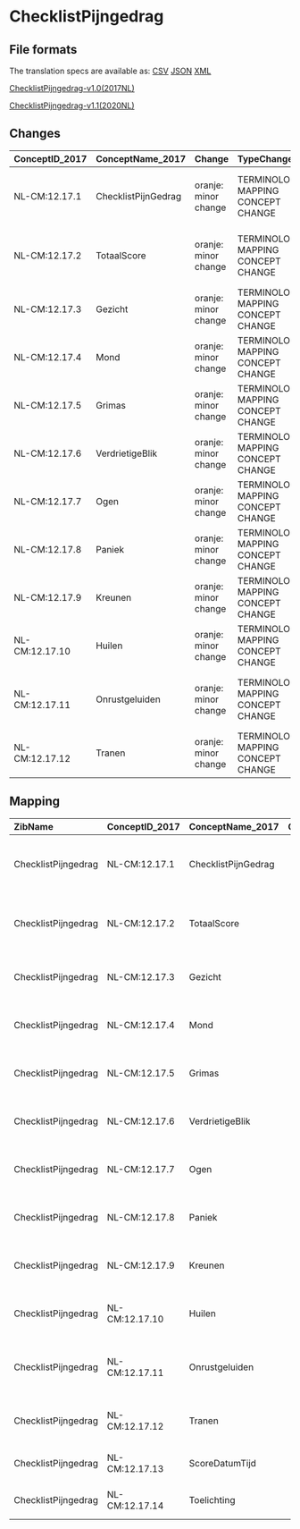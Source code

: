 # ChecklistPijngedrag
## File formats

The translation specs are available as: 
[CSV](../csv/ChecklistPijngedrag.csv) [JSON](../json/ChecklistPijngedrag.json) [XML](../xml/ChecklistPijngedrag.xml)



[ChecklistPijngedrag-v1.0(2017NL)](https://zibs.nl/wiki/ChecklistPijngedrag-v1.0(2017NL))

[ChecklistPijngedrag-v1.1(2020NL)](https://zibs.nl/wiki/ChecklistPijngedrag-v1.1(2020NL))









## Changes

| ConceptID_2017   | ConceptName_2017    | Change               | TypeChange                         | Impact_heen   | TRANSLATIE_spec_heen                                                                | Impact_terug   | TRANSLATIE_spec_terug                                                               | Omschrijving                              |
|:-----------------|:--------------------|:---------------------|:-----------------------------------|:--------------|:------------------------------------------------------------------------------------|:---------------|:------------------------------------------------------------------------------------|:------------------------------------------|
| NL-CM:12.17.1    | ChecklistPijnGedrag | oranje: minor change | TERMINOLOGY MAPPING CONCEPT CHANGE | Medium        | SCT DefinitionCode [blank] -> [108331000146104 Pain Behaviour Checklist]            | Medium         | SCT DefinitionCode [108331000146104 Pain Behaviour Checklist] -> [blank]            | SNOMED CT DefintionCode concept aangepast |
| NL-CM:12.17.2    | TotaalScore         | oranje: minor change | TERMINOLOGY MAPPING CONCEPT CHANGE | Medium        | SCT DefinitionCode [blank] -> [48981000146100 Pain Behaviour Checklist total score] | Medium         | SCT DefinitionCode [48981000146100 Pain Behaviour Checklist total score] -> [blank] | SNOMED CT DefintionCode concept aangepast |
| NL-CM:12.17.3    | Gezicht             | oranje: minor change | TERMINOLOGY MAPPING CONCEPT CHANGE | Medium        | SCT DefinitionCode [blank] -> [12017003 ChecklistPijnGedrag Gezicht]                | Medium         | SCT DefinitionCode [12017003 ChecklistPijnGedrag Gezicht] -> [blank]                | SNOMED CT DefintionCode concept aangepast |
| NL-CM:12.17.4    | Mond                | oranje: minor change | TERMINOLOGY MAPPING CONCEPT CHANGE | Medium        | SCT DefinitionCode [blank] -> [12017004 ChecklistPijnGedrag Mond]                   | Medium         | SCT DefinitionCode [12017004 ChecklistPijnGedrag Mond] -> [blank]                   | SNOMED CT DefintionCode concept aangepast |
| NL-CM:12.17.5    | Grimas              | oranje: minor change | TERMINOLOGY MAPPING CONCEPT CHANGE | Medium        | SCT DefinitionCode [blank] -> [12017005 ChecklistPijnGedrag Grimas]                 | Medium         | SCT DefinitionCode [12017005 ChecklistPijnGedrag Grimas] -> [blank]                 | SNOMED CT DefintionCode concept aangepast |
| NL-CM:12.17.6    | VerdrietigeBlik     | oranje: minor change | TERMINOLOGY MAPPING CONCEPT CHANGE | Medium        | SCT DefinitionCode [blank] -> [12017006 ChecklistPijnGedrag VerdrietigeBlik]        | Medium         | SCT DefinitionCode [12017006 ChecklistPijnGedrag VerdrietigeBlik] -> [blank]        | SNOMED CT DefintionCode concept aangepast |
| NL-CM:12.17.7    | Ogen                | oranje: minor change | TERMINOLOGY MAPPING CONCEPT CHANGE | Medium        | SCT DefinitionCode [blank] -> [12017007 ChecklistPijnGedrag Ogen]                   | Medium         | SCT DefinitionCode [12017007 ChecklistPijnGedrag Ogen] -> [blank]                   | SNOMED CT DefintionCode concept aangepast |
| NL-CM:12.17.8    | Paniek              | oranje: minor change | TERMINOLOGY MAPPING CONCEPT CHANGE | Medium        | SCT DefinitionCode [blank] -> [12017008 ChecklistPijnGedrag Paniek]                 | Medium         | SCT DefinitionCode [12017008 ChecklistPijnGedrag Paniek] -> [blank]                 | SNOMED CT DefintionCode concept aangepast |
| NL-CM:12.17.9    | Kreunen             | oranje: minor change | TERMINOLOGY MAPPING CONCEPT CHANGE | Medium        | SCT DefinitionCode [blank] -> [12017009 ChecklistPijnGedrag Kreunen]                | Medium         | SCT DefinitionCode [12017009 ChecklistPijnGedrag Kreunen] -> [blank]                | SNOMED CT DefintionCode concept aangepast |
| NL-CM:12.17.10   | Huilen              | oranje: minor change | TERMINOLOGY MAPPING CONCEPT CHANGE | Medium        | SCT DefinitionCode [blank] -> [12017010 ChecklistPijnGedrag Huilen]                 | Medium         | SCT DefinitionCode [12017010 ChecklistPijnGedrag Huilen] -> [blank]                 | SNOMED CT DefintionCode concept aangepast |
| NL-CM:12.17.11   | Onrustgeluiden      | oranje: minor change | TERMINOLOGY MAPPING CONCEPT CHANGE | Medium        | SCT DefinitionCode [blank] -> [12017011 ChecklistPijnGedrag Onrustgeluiden]         | Medium         | SCT DefinitionCode [12017011 ChecklistPijnGedrag Onrustgeluiden] -> [blank]         | SNOMED CT DefintionCode concept aangepast |
| NL-CM:12.17.12   | Tranen              | oranje: minor change | TERMINOLOGY MAPPING CONCEPT CHANGE | Medium        | SCT DefinitionCode [blank] -> [12017012 ChecklistPijnGedrag Tranen]                 | Medium         | SCT DefinitionCode [12017012 ChecklistPijnGedrag Tranen] -> [blank]                 | SNOMED CT DefintionCode concept aangepast |

## Mapping

| ZibName             | ConceptID_2017   | ConceptName_2017    | Codelists_2017   | Change                  | ConceptID_2020   | ConceptName_2020    | Codelists_2020   | Bits    | Omschrijving                              | TypeChange                         | Impact_heen   | TRANSLATIE_spec_heen                                                                | Impact_terug   | TRANSLATIE_spec_terug                                                               |
|:--------------------|:-----------------|:--------------------|:-----------------|:------------------------|:-----------------|:--------------------|:-----------------|:--------|:------------------------------------------|:-----------------------------------|:--------------|:------------------------------------------------------------------------------------|:---------------|:------------------------------------------------------------------------------------|
| ChecklistPijngedrag | NL-CM:12.17.1    | ChecklistPijnGedrag |                  | oranje: minor change    | NL-CM:12.17.1    | ChecklistPijnGedrag |                  | ZIB-923 | SNOMED CT DefintionCode concept aangepast | TERMINOLOGY MAPPING CONCEPT CHANGE | Medium        | SCT DefinitionCode [blank] -> [108331000146104 Pain Behaviour Checklist]            | Medium         | SCT DefinitionCode [108331000146104 Pain Behaviour Checklist] -> [blank]            |
| ChecklistPijngedrag | NL-CM:12.17.2    | TotaalScore         |                  | oranje: minor change    | NL-CM:12.17.2    | TotaalScore         |                  | ZIB-923 | SNOMED CT DefintionCode concept aangepast | TERMINOLOGY MAPPING CONCEPT CHANGE | Medium        | SCT DefinitionCode [blank] -> [48981000146100 Pain Behaviour Checklist total score] | Medium         | SCT DefinitionCode [48981000146100 Pain Behaviour Checklist total score] -> [blank] |
| ChecklistPijngedrag | NL-CM:12.17.3    | Gezicht             |                  | oranje: minor change    | NL-CM:12.17.3    | Gezicht             |                  | ZIB-923 | SNOMED CT DefintionCode concept aangepast | TERMINOLOGY MAPPING CONCEPT CHANGE | Medium        | SCT DefinitionCode [blank] -> [12017003 ChecklistPijnGedrag Gezicht]                | Medium         | SCT DefinitionCode [12017003 ChecklistPijnGedrag Gezicht] -> [blank]                |
| ChecklistPijngedrag | NL-CM:12.17.4    | Mond                |                  | oranje: minor change    | NL-CM:12.17.4    | Mond                |                  | ZIB-923 | SNOMED CT DefintionCode concept aangepast | TERMINOLOGY MAPPING CONCEPT CHANGE | Medium        | SCT DefinitionCode [blank] -> [12017004 ChecklistPijnGedrag Mond]                   | Medium         | SCT DefinitionCode [12017004 ChecklistPijnGedrag Mond] -> [blank]                   |
| ChecklistPijngedrag | NL-CM:12.17.5    | Grimas              |                  | oranje: minor change    | NL-CM:12.17.5    | Grimas              |                  | ZIB-923 | SNOMED CT DefintionCode concept aangepast | TERMINOLOGY MAPPING CONCEPT CHANGE | Medium        | SCT DefinitionCode [blank] -> [12017005 ChecklistPijnGedrag Grimas]                 | Medium         | SCT DefinitionCode [12017005 ChecklistPijnGedrag Grimas] -> [blank]                 |
| ChecklistPijngedrag | NL-CM:12.17.6    | VerdrietigeBlik     |                  | oranje: minor change    | NL-CM:12.17.6    | VerdrietigeBlik     |                  | ZIB-923 | SNOMED CT DefintionCode concept aangepast | TERMINOLOGY MAPPING CONCEPT CHANGE | Medium        | SCT DefinitionCode [blank] -> [12017006 ChecklistPijnGedrag VerdrietigeBlik]        | Medium         | SCT DefinitionCode [12017006 ChecklistPijnGedrag VerdrietigeBlik] -> [blank]        |
| ChecklistPijngedrag | NL-CM:12.17.7    | Ogen                |                  | oranje: minor change    | NL-CM:12.17.7    | Ogen                |                  | ZIB-923 | SNOMED CT DefintionCode concept aangepast | TERMINOLOGY MAPPING CONCEPT CHANGE | Medium        | SCT DefinitionCode [blank] -> [12017007 ChecklistPijnGedrag Ogen]                   | Medium         | SCT DefinitionCode [12017007 ChecklistPijnGedrag Ogen] -> [blank]                   |
| ChecklistPijngedrag | NL-CM:12.17.8    | Paniek              |                  | oranje: minor change    | NL-CM:12.17.8    | Paniek              |                  | ZIB-923 | SNOMED CT DefintionCode concept aangepast | TERMINOLOGY MAPPING CONCEPT CHANGE | Medium        | SCT DefinitionCode [blank] -> [12017008 ChecklistPijnGedrag Paniek]                 | Medium         | SCT DefinitionCode [12017008 ChecklistPijnGedrag Paniek] -> [blank]                 |
| ChecklistPijngedrag | NL-CM:12.17.9    | Kreunen             |                  | oranje: minor change    | NL-CM:12.17.9    | Kreunen             |                  | ZIB-923 | SNOMED CT DefintionCode concept aangepast | TERMINOLOGY MAPPING CONCEPT CHANGE | Medium        | SCT DefinitionCode [blank] -> [12017009 ChecklistPijnGedrag Kreunen]                | Medium         | SCT DefinitionCode [12017009 ChecklistPijnGedrag Kreunen] -> [blank]                |
| ChecklistPijngedrag | NL-CM:12.17.10   | Huilen              |                  | oranje: minor change    | NL-CM:12.17.10   | Huilen              |                  | ZIB-923 | SNOMED CT DefintionCode concept aangepast | TERMINOLOGY MAPPING CONCEPT CHANGE | Medium        | SCT DefinitionCode [blank] -> [12017010 ChecklistPijnGedrag Huilen]                 | Medium         | SCT DefinitionCode [12017010 ChecklistPijnGedrag Huilen] -> [blank]                 |
| ChecklistPijngedrag | NL-CM:12.17.11   | Onrustgeluiden      |                  | oranje: minor change    | NL-CM:12.17.11   | Onrustgeluiden      |                  | ZIB-923 | SNOMED CT DefintionCode concept aangepast | TERMINOLOGY MAPPING CONCEPT CHANGE | Medium        | SCT DefinitionCode [blank] -> [12017011 ChecklistPijnGedrag Onrustgeluiden]         | Medium         | SCT DefinitionCode [12017011 ChecklistPijnGedrag Onrustgeluiden] -> [blank]         |
| ChecklistPijngedrag | NL-CM:12.17.12   | Tranen              |                  | oranje: minor change    | NL-CM:12.17.12   | Tranen              |                  | ZIB-923 | SNOMED CT DefintionCode concept aangepast | TERMINOLOGY MAPPING CONCEPT CHANGE | Medium        | SCT DefinitionCode [blank] -> [12017012 ChecklistPijnGedrag Tranen]                 | Medium         | SCT DefinitionCode [12017012 ChecklistPijnGedrag Tranen] -> [blank]                 |
| ChecklistPijngedrag | NL-CM:12.17.13   | ScoreDatumTijd      |                  | groen: geen wijzigingen | NL-CM:12.17.13   | ScoreDatumTijd      |                  |         |                                           |                                    |               |                                                                                     |                |                                                                                     |
| ChecklistPijngedrag | NL-CM:12.17.14   | Toelichting         |                  | groen: geen wijzigingen | NL-CM:12.17.14   | Toelichting         |                  |         |                                           |                                    |               |                                                                                     |                |                                                                                     |

